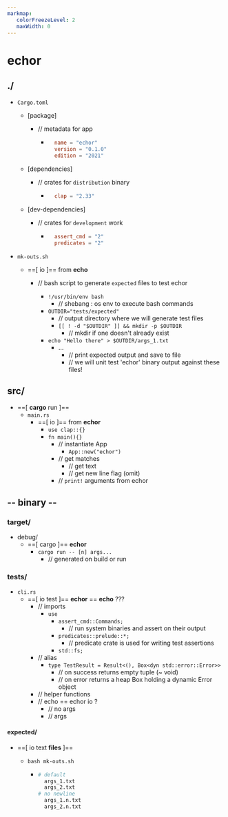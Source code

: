 ```yaml
---
markmap:
   colorFreezeLevel: 2
   maxWidth: 0
---
```


# echor

## ./

- `Cargo.toml`
  - [package]
    - // metadata for app

      - ```toml
          name = "echor"
          version = "0.1.0"
          edition = "2021"
        ```

  - [dependencies]
    - // crates for `distribution` binary

      - ```toml
          clap = "2.33"
        ```

  - [dev-dependencies]
    - // crates for `development` work

      - ```toml
          assert_cmd = "2"
          predicates = "2"
        ```

- `mk-outs.sh`
  - ==[ io ]== from **echo**
    - // bash script to generate `expected` files to test echor

      - `!/usr/bin/env bash`
        - // shebang : os env to execute bash commands
      - `OUTDIR="tests/expected"`
        - // output directory where we will generate test files
        - `[[ ! -d "$OUTDIR" ]] && mkdir -p $OUTDIR`
          - // mkdir if one doesn't already exist
      - `echo "Hello there" > $OUTDIR/args_1.txt`
        - ...
          - // print expected output and save to file
          - // we will unit test 'echor' binary output against these files!

## src/

- ==[ **cargo** run ]==
  - `main.rs`
    - ==[ io ]== from **echor**
      - `use clap::{}`
      - `fn main(){}`
        - // instantiate App
          - `App::new("echor")`
        - // get matches
          - // get text
          - // get new line flag (omit)
        - // `print!` arguments from echor

## -- binary --

### target/

- debug/
  - ==[ cargo ]== **echor**
    - `cargo run -- [n] args...`
      - // generated on build or run

### tests/

- `cli.rs`
  - ==[ io test ]== **echor** == **echo** ???
    - // imports
      - `use`
        - `assert_cmd::Commands;`
          - // run system binaries and assert on their output
        - `predicates::prelude::*;`
          - // predicate crate is used for writing test assertions
        - `std::fs;`
    - // alias
      - `type TestResult = Result<(), Box<dyn std::error::Error>>`
        - // on success returns empty tuple (~ void)
        - // on error returns a heap Box holding a dynamic Error object
    - // helper functions
    - // echo == echor io ?
      - // no args
      - // args

#### expected/

- ==[ io text **files** ]==
  - `bash mk-outs.sh`

    - ```sh
      # default
        args_1.txt
        args_2.txt
      # no newline
        args_1.n.txt
        args_2.n.txt
      ```